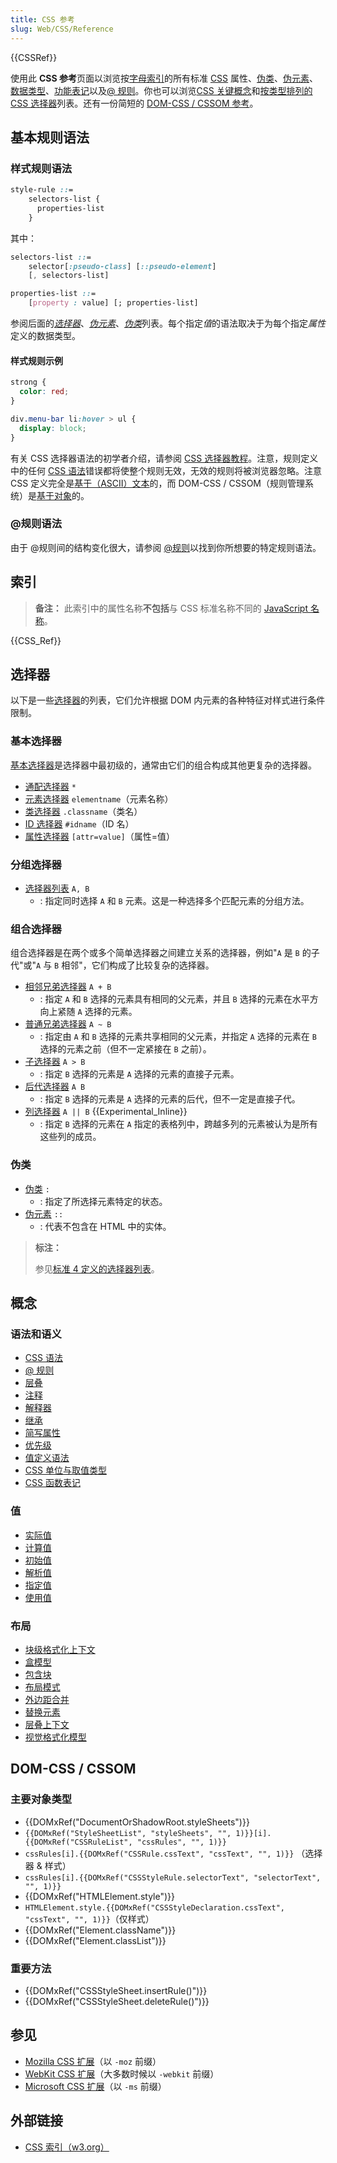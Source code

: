 ```yaml
---
title: CSS 参考
slug: Web/CSS/Reference
---
```


{{CSSRef}}

使用此 **CSS 参考**页面以浏览按[字母索引](#索引)的所有标准 [CSS](/zh-CN/docs/Web/CSS) 属性、[伪类](/zh-CN/docs/Web/CSS/Pseudo-classes)、[伪元素](/zh-CN/docs/Web/CSS/Pseudo-elements)、[数据类型](/zh-CN/docs/Web/CSS/CSS_Types)、[功能表记](/zh-CN/docs/Web/CSS/CSS_Functions)以及[@ 规则](/zh-CN/docs/Web/CSS/At-rule)。你也可以浏览[CSS 关键概念](#概念)和[按类型排列的 CSS 选择器](#选择器)列表。还有一份简短的 [DOM-CSS / CSSOM 参考](#dom-css_cssom)。

## 基本规则语法

### 样式规则语法

```css
style-rule ::=
    selectors-list {
      properties-list
    }
```

其中：

```css
selectors-list ::=
    selector[:pseudo-class] [::pseudo-element]
    [, selectors-list]

properties-list ::=
    [property : value] [; properties-list]
```

参阅后面的[_选择器_](#选择器)、[_伪元素_](#伪元素)、[_伪类_](#伪类)列表。每个指定*值*的语法取决于为每个指定*属性*定义的数据类型。

#### 样式规则示例

```css
strong {
  color: red;
}

div.menu-bar li:hover > ul {
  display: block;
}
```

有关 CSS 选择器语法的初学者介绍，请参阅 [CSS 选择器教程](/zh-CN/docs/Learn/CSS/Building_blocks/Selectors)。注意，规则定义中的任何 [CSS 语法](/zh-CN/docs/Web/CSS/Syntax)错误都将使整个规则无效，无效的规则将被浏览器忽略。注意 CSS 定义完全是[基于（ASCII）文本](https://www.w3.org/TR/css-syntax-3/#intro)的，而 DOM-CSS / CSSOM（规则管理系统）是[基于对象](https://www.w3.org/TR/cssom/#introduction)的。

### @规则语法

由于 @规则间的结构变化很大，请参阅 [@规则](/zh-CN/docs/Web/CSS/At-rule)以找到你所想要的特定规则语法。

## 索引

> **备注：** 此索引中的属性名称**不包括**与 CSS 标准名称不同的 [JavaScript 名称](#索引)。

{{CSS_Ref}}

## 选择器

以下是一些[选择器](/zh-CN/docs/Web/CSS/CSS_Selectors)的列表，它们允许根据 DOM 内元素的各种特征对样式进行条件限制。

### 基本选择器

[基本选择器](/zh-CN/docs/Web/CSS/CSS_Selectors#基本选择器)是选择器中最初级的，通常由它们的组合构成其他更复杂的选择器。

- [通配选择器](/zh-CN/docs/Web/CSS/Universal_selectors) `*`
- [元素选择器](/zh-CN/docs/Web/CSS/Type_selectors) `elementname`（元素名称）
- [类选择器](/zh-CN/docs/Web/CSS/Class_selectors) `.classname`（类名）
- [ID 选择器](/zh-CN/docs/Web/CSS/ID_selectors) `#idname`（ID 名）
- [属性选择器](/zh-CN/docs/Web/CSS/Attribute_selectors) `[attr=value]`（属性=值）

### 分组选择器

- [选择器列表](/zh-CN/docs/Web/CSS/Selector_list) `A, B`
  - : 指定同时选择 `A` 和 `B` 元素。这是一种选择多个匹配元素的分组方法。

### 组合选择器

组合选择器是在两个或多个简单选择器之间建立关系的选择器，例如"`A` 是 `B` 的子代"或"`A` 与 `B` 相邻"，它们构成了比较复杂的选择器。

- [相邻兄弟选择器](/zh-CN/docs/Web/CSS/Adjacent_sibling_combinator) `A + B`
  - : 指定 `A` 和 `B` 选择的元素具有相同的父元素，并且 `B` 选择的元素在水平方向上紧随 `A` 选择的元素。
- [普通兄弟选择器](/zh-CN/docs/Web/CSS/General_sibling_combinator) `A ~ B`
  - : 指定由 `A` 和 `B` 选择的元素共享相同的父元素，并指定 `A` 选择的元素在 `B` 选择的元素之前（但不一定紧接在 `B` 之前）。
- [子选择器](/zh-CN/docs/Web/CSS/Child_combinator) `A > B`
  - : 指定 `B` 选择的元素是 `A` 选择的元素的直接子元素。
- [后代选择器](/zh-CN/docs/Web/CSS/Descendant_combinator) `A B`
  - : 指定 `B` 选择的元素是 `A` 选择的元素的后代，但不一定是直接子代。
- [列选择器](/zh-CN/docs/Web/CSS/Column_combinator) `A || B` {{Experimental_Inline}}
  - : 指定 `B` 选择的元素在 `A` 指定的表格列中，跨越多列的元素被认为是所有这些列的成员。

### 伪类

- [伪类](/zh-CN/docs/Web/CSS/Pseudo-classes) `:`
  - : 指定了所选择元素特定的状态。
- [伪元素](/zh-CN/docs/Web/CSS/Pseudo-elements) `::`
  - : 代表不包含在 HTML 中的实体。

> **标注：**
>
> 参见[标准 4 定义的选择器列表](https://www.w3.org/TR/selectors/#overview)。

## 概念

### 语法和语义

- [CSS 语法](/zh-CN/docs/Web/CSS/Syntax)
- [@ 规则](/zh-CN/docs/Web/CSS/At-rule)
- [层叠](/zh-CN/docs/Web/CSS/Cascade)
- [注释](/zh-CN/docs/Web/CSS/Comments)
- [解释器](/zh-CN/docs/Glossary/CSS_Descriptor)
- [继承](/zh-CN/docs/Web/CSS/inheritance)
- [简写属性](/zh-CN/docs/Web/CSS/Shorthand_properties)
- [优先级](/zh-CN/docs/Web/CSS/Specificity)
- [值定义语法](/zh-CN/docs/Web/CSS/Value_definition_syntax)
- [CSS 单位与取值类型](/zh-CN/docs/Web/CSS/CSS_Values_and_Units)
- [CSS 函数表记](/zh-CN/docs/Web/CSS/CSS_Functions)

### 值

- [实际值](/zh-CN/docs/Web/CSS/actual_value)
- [计算值](/zh-CN/docs/Web/CSS/computed_value)
- [初始值](/zh-CN/docs/Web/CSS/initial_value)
- [解析值](/zh-CN/docs/Web/CSS/resolved_value)
- [指定值](/zh-CN/docs/Web/CSS/specified_value)
- [使用值](/zh-CN/docs/Web/CSS/used_value)

### 布局

- [块级格式化上下文](/zh-CN/docs/Web/Guide/CSS/Block_formatting_context)
- [盒模型](/zh-CN/docs/Web/CSS/CSS_box_model/Introduction_to_the_CSS_box_model)
- [包含块](/zh-CN/docs/Web/CSS/Containing_block)
- [布局模式](/zh-CN/docs/Web/CSS/Layout_mode)
- [外边距合并](/zh-CN/docs/Web/CSS/CSS_box_model/Mastering_margin_collapsing)
- [替换元素](/zh-CN/docs/Web/CSS/Replaced_element)
- [层叠上下文](/zh-CN/docs/Web/Guide/CSS/Understanding_z-index/Stacking_context)
- [视觉格式化模型](/zh-CN/docs/Web/Guide/CSS/Visual_formatting_model)

## DOM-CSS / CSSOM

### 主要对象类型

- {{DOMxRef("DocumentOrShadowRoot.styleSheets")}}
- `{{DOMxRef("StyleSheetList", "styleSheets", "", 1)}}[i].{{DOMxRef("CSSRuleList", "cssRules", "", 1)}}`
- `cssRules[i].{{DOMxRef("CSSRule.cssText", "cssText", "", 1)}}` （选择器 & 样式）
- `cssRules[i].{{DOMxRef("CSSStyleRule.selectorText", "selectorText", "", 1)}}`
- {{DOMxRef("HTMLElement.style")}}
- `HTMLElement.style.{{DOMxRef("CSSStyleDeclaration.cssText", "cssText", "", 1)}}`（仅样式）
- {{DOMxRef("Element.className")}}
- {{DOMxRef("Element.classList")}}

### 重要方法

- {{DOMxRef("CSSStyleSheet.insertRule()")}}
- {{DOMxRef("CSSStyleSheet.deleteRule()")}}

## 参见

- [Mozilla CSS 扩展](/zh-CN/docs/Web/CSS/Mozilla_Extensions)（以 `-moz` 前缀）
- [WebKit CSS 扩展](/zh-CN/docs/Web/CSS/WebKit_Extensions)（大多数时候以 `-webkit` 前缀）
- [Microsoft CSS 扩展](/zh-CN/docs/Web/CSS/Microsoft_CSS_extensions)（以 `-ms` 前缀）

## 外部链接

- [CSS 索引（w3.org）](https://www.w3.org/TR/CSS/#indices)
